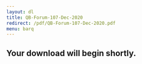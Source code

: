 ```yaml
---
layout: dl
title: QB-Forum-107-Dec-2020
redirect: /pdf/QB-Forum-107-Dec-2020.pdf
menu: barq
---
```

## Your download will begin shortly.

